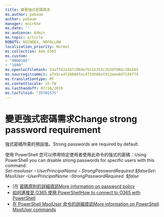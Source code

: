 ```yaml
---
title: 變更強式密碼需求
ms.author: pebaum
author: pebaum
manager: mnirkhe
ms.date: ''
ms.audience: Admin
ms.topic: article
ROBOTS: NOINDEX, NOFOLLOW
localization_priority: Normal
ms.collection: Adm_O365
ms.custom:
- "9000105"
- "1600"
ms.openlocfilehash: 53affd2a347c004e7b21b353c2b3df98bc30a585
ms.sourcegitcommit: a7e5ca472000dfec471950bafd12eee8d7144f74
ms.translationtype: MT
ms.contentlocale: zh-TW
ms.lasthandoff: 07/16/2019
ms.locfileid: "35701575"
---
```

# <a name="change-strong-password-requirement"></a><span data-ttu-id="4dcd7-102">變更強式密碼需求</span><span class="sxs-lookup"><span data-stu-id="4dcd7-102">Change strong password requirement</span></span>

<span data-ttu-id="4dcd7-103">強式密碼所需的預設值。</span><span class="sxs-lookup"><span data-stu-id="4dcd7-103">Strong passwords are required by default.</span></span> 

<span data-ttu-id="4dcd7-104">使用 PowerShell 您可以停用特定使用者使用此命令的強式的密碼：</span><span class="sxs-lookup"><span data-stu-id="4dcd7-104">Using PowerShell you can disable strong passwords for specific users with this command:</span></span><br>
<span data-ttu-id="4dcd7-105">*Set-msoluser – UserPrincipalName <UserPrincipalName> – StrongPasswordRequired $false*</span><span class="sxs-lookup"><span data-stu-id="4dcd7-105">*Set-MsolUser –UserPrincipalName <UserPrincipalName> –StrongPasswordRequired  $false*</span></span>

- <span data-ttu-id="4dcd7-106">[在 [密碼原則的詳細資訊](https://docs.microsoft.com/azure/active-directory/authentication/concept-sspr-policy#password-policies-that-only-apply-to-cloud-user-accounts)</span><span class="sxs-lookup"><span data-stu-id="4dcd7-106">[More information on password policy](https://docs.microsoft.com/azure/active-directory/authentication/concept-sspr-policy#password-policies-that-only-apply-to-cloud-user-accounts)</span></span>
- [<span data-ttu-id="4dcd7-107">如何連接至 O365 使用 PowerShell</span><span class="sxs-lookup"><span data-stu-id="4dcd7-107">How to connect to O365 with PowerShell</span></span>](https://docs.microsoft.com/office365/enterprise/powershell/connect-to-office-365-powershell#connect-with-the-microsoft-azure-active-directory-module-for-windows-powershell)
- [<span data-ttu-id="4dcd7-108">在 PowerShell MsolUser 命令的詳細資訊</span><span class="sxs-lookup"><span data-stu-id="4dcd7-108">More information on PowerShell MsolUser commands</span></span>](https://docs.microsoft.com/powershell/module/msonline/set-msoluser?view=azureadps-1.0)